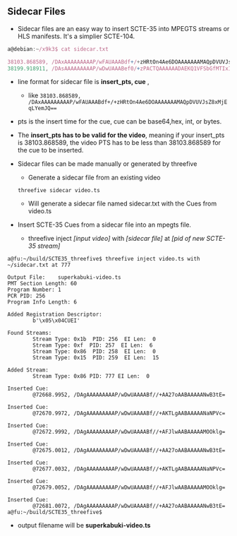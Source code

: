 
## Sidecar Files
* Sidecar files are an easy way to insert SCTE-35 into MPEGTS streams or HLS manifests. It's a simplier SCTE-104.
 ```js
a@debian:~/x9k3$ cat sidecar.txt

38103.868589, /DAxAAAAAAAAAP/wFAUAAABdf+/+zHRtOn4Ae6DOAAAAAAAMAQpDVUVJsZ8xMjEqLYemJQ== 
38199.918911, /DAsAAAAAAAAAP/wDwUAAABef0/+zPACTQAAAAAADAEKQ1VFSbGfMTIxIxGolm0= 
```
* line format for sidecar file is __insert_pts, cue__ ,
     * like `38103.868589, /DAxAAAAAAAAAP/wFAUAAABdf+/+zHRtOn4Ae6DOAAAAAAAMAQpDVUVJsZ8xMjEqLYemJQ==`

* pts is the insert time for the cue, cue can be base64,hex, int, or bytes.

* The __insert_pts has to be valid for the video__, meaning if your insert_pts is 38103.868589, the video PTS has to be 
less than 38103.868589 for the cue to be inserted.
 


* Sidecar files can be made manually or generated by threefive
  * Generate a sidecar file from an existing video
  ```py3
  threefive sidecar video.ts
  ```
  * Will generate a sidecar file named sidecar.txt with the Cues from video.ts

* Insert SCTE-35 Cues from a sidecar file into an mpegts file.
   * threefive inject _[input video]_ with _[sidecar file]_ at _[pid of new SCTE-35 stream]_
```py3
a@fu:~/build/SCTE35_threefive$ threefive inject video.ts with ~/sidecar.txt at 777

Output File:    superkabuki-video.ts
PMT Section Length: 60
Program Number: 1
PCR PID: 256
Program Info Length: 6

Added Registration Descriptor:
        b'\x05\x04CUEI'

Found Streams:
        Stream Type: 0x1b  PID: 256  EI Len:  0
        Stream Type: 0xf  PID: 257  EI Len:  6
        Stream Type: 0x86  PID: 258  EI Len:  0
        Stream Type: 0x15  PID: 259  EI Len:  15

Added Stream:
        Stream Type: 0x86 PID: 777 EI Len:  0

Inserted Cue:
        @72668.9952, /DAgAAAAAAAAAP/wDwUAAAABf//+AA27oAABAAAAANwB3tE=

Inserted Cue:
        @72670.9972, /DAgAAAAAAAAAP/wDwUAAAABf//+AKTLgAABAAAAANaNPVc=

Inserted Cue:
        @72672.9992, /DAgAAAAAAAAAP/wDwUAAAABf//+AFJlwAABAAAAAMOOklg=

Inserted Cue:
        @72675.0012, /DAgAAAAAAAAAP/wDwUAAAABf//+AA27oAABAAAAANwB3tE=

Inserted Cue:
        @72677.0032, /DAgAAAAAAAAAP/wDwUAAAABf//+AKTLgAABAAAAANaNPVc=

Inserted Cue:
        @72679.0052, /DAgAAAAAAAAAP/wDwUAAAABf//+AFJlwAABAAAAAMOOklg=

Inserted Cue:
        @72681.0072, /DAgAAAAAAAAAP/wDwUAAAABf//+AA27oAABAAAAANwB3tE=
a@fu:~/build/SCTE35_threefive$ 
```
* output filename will be __superkabuki-video.ts__

